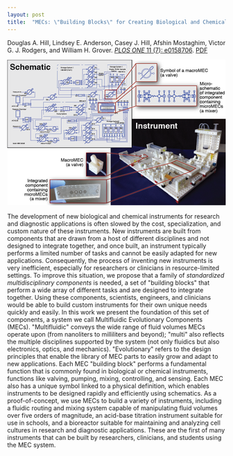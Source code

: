 ```yaml
---
layout: post
title:  "MECs: \"Building Blocks\" for Creating Biological and Chemical Instruments"
---
```


Douglas A. Hill, Lindsey E. Anderson, Casey J. Hill, Afshin Mostaghim, Victor G. J. Rodgers, and William H. Grover.  [*PLOS ONE* 11 (7): e0158706](http://journals.plos.org/plosone/article?id=10.1371/journal.pone.0158706).  [PDF](/assets/mec.pdf)

<img src="/assets/MEC_fig1.png">

The development of new biological and chemical instruments for research and diagnostic applications is often slowed by the cost, specialization, and custom nature of these instruments.  New instruments are built from components that are drawn from a host of different disciplines and not designed to integrate together, and once built, an instrument typically performs a limited number of tasks and cannot be easily adapted for new applications. Consequently, the process of inventing new instruments is very inefficient, especially for researchers or clinicians in resource-limited settings.  To improve this situation, we propose that a family of *standardized multidisciplinary components* is needed, a set of "building blocks" that perform a wide array of different tasks and are designed to integrate together.  Using these components, scientists, engineers, and clinicians would be able to build custom instruments for their own unique needs quickly and easily.  In this work we present the foundation of this set of components, a system we call Multifluidic Evolutionary Components (MECs).  "Multifluidic" conveys the wide range of fluid volumes MECs operate upon (from nanoliters to milliliters and beyond); "multi" also reflects the multiple disciplines supported by the system (not only fluidics but also electronics, optics, and mechanics). "Evolutionary" refers to the design principles that enable the library of MEC parts to easily grow and adapt to new applications.  Each MEC "building block" performs a fundamental function that is commonly found in biological or chemical instruments, functions like valving, pumping, mixing, controlling, and sensing.  Each MEC also has a unique symbol linked to a physical definition, which enables instruments to be designed rapidly and efficiently using schematics.  As a proof-of-concept, we use MECs to build a variety of instruments, including a fluidic routing and mixing system capable of manipulating fluid volumes over five orders of magnitude, an acid-base titration instrument suitable for use in schools, and a bioreactor suitable for maintaining and analyzing cell cultures in research and diagnostic applications.  These are the first of many instruments that can be built by researchers, clinicians, and students using the MEC system.

<div data-badge-popover="right" data-badge-type="2" data-doi="10.1371/journal.pone.0158706" class="altmetric-embed"></div>
